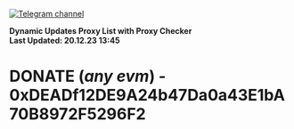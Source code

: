 [![Telegram channel](https://img.shields.io/endpoint?url=https://runkit.io/damiankrawczyk/telegram-badge/branches/master?url=https://t.me/n4z4v0d)](https://t.me/n4z4v0d) 

**Dynamic Updates Proxy List with Proxy Checker**  
**Last Updated: 20.12.23 13:45**

# DONATE (_any evm_) - 0xDEADf12DE9A24b47Da0a43E1bA70B8972F5296F2
